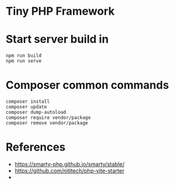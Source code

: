 Tiny PHP Framework
==========

# Start server build in
```shell
npm run build
npm run serve
```

# Composer common commands
```shell
composer install
composer update
composer dump-autoload
composer require vendor/package
composer remove vendor/package
```

# References
- https://smarty-php.github.io/smarty/stable/
- https://github.com/nititech/php-vite-starter
- 